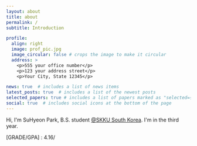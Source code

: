 ```yaml
---
layout: about
title: about
permalink: /
subtitle: Introduction

profile:
  align: right
  image: prof_pic.jpg
  image_circular: false # crops the image to make it circular
  address: >
    <p>555 your office number</p>
    <p>123 your address street</p>
    <p>Your City, State 12345</p>

news: true  # includes a list of news items
latest_posts: true  # includes a list of the newest posts
selected_papers: true # includes a list of papers marked as "selected={true}"
social: true  # includes social icons at the bottom of the page
---
```


Hi, I'm SuHyeon Park, B.S. student [@SKKU South Korea](http://reddit.com). I'm in the third year. 

[GRADE/GPA] : 4.16/

